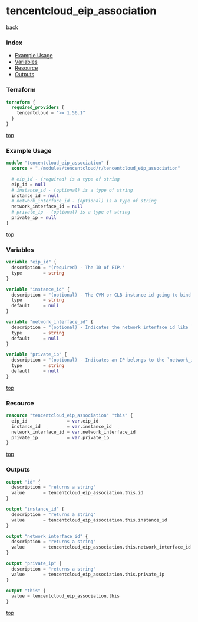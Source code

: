 # tencentcloud_eip_association

[back](../tencentcloud.md)

### Index

- [Example Usage](#example-usage)
- [Variables](#variables)
- [Resource](#resource)
- [Outputs](#outputs)

### Terraform

```terraform
terraform {
  required_providers {
    tencentcloud = ">= 1.56.1"
  }
}
```

[top](#index)

### Example Usage

```terraform
module "tencentcloud_eip_association" {
  source = "./modules/tencentcloud/r/tencentcloud_eip_association"

  # eip_id - (required) is a type of string
  eip_id = null
  # instance_id - (optional) is a type of string
  instance_id = null
  # network_interface_id - (optional) is a type of string
  network_interface_id = null
  # private_ip - (optional) is a type of string
  private_ip = null
}
```

[top](#index)

### Variables

```terraform
variable "eip_id" {
  description = "(required) - The ID of EIP."
  type        = string
}

variable "instance_id" {
  description = "(optional) - The CVM or CLB instance id going to bind with the EIP. This field is conflict with `network_interface_id` and `private_ip fields`."
  type        = string
  default     = null
}

variable "network_interface_id" {
  description = "(optional) - Indicates the network interface id like `eni-xxxxxx`. This field is conflict with `instance_id`."
  type        = string
  default     = null
}

variable "private_ip" {
  description = "(optional) - Indicates an IP belongs to the `network_interface_id`. This field is conflict with `instance_id`."
  type        = string
  default     = null
}
```

[top](#index)

### Resource

```terraform
resource "tencentcloud_eip_association" "this" {
  eip_id               = var.eip_id
  instance_id          = var.instance_id
  network_interface_id = var.network_interface_id
  private_ip           = var.private_ip
}
```

[top](#index)

### Outputs

```terraform
output "id" {
  description = "returns a string"
  value       = tencentcloud_eip_association.this.id
}

output "instance_id" {
  description = "returns a string"
  value       = tencentcloud_eip_association.this.instance_id
}

output "network_interface_id" {
  description = "returns a string"
  value       = tencentcloud_eip_association.this.network_interface_id
}

output "private_ip" {
  description = "returns a string"
  value       = tencentcloud_eip_association.this.private_ip
}

output "this" {
  value = tencentcloud_eip_association.this
}
```

[top](#index)